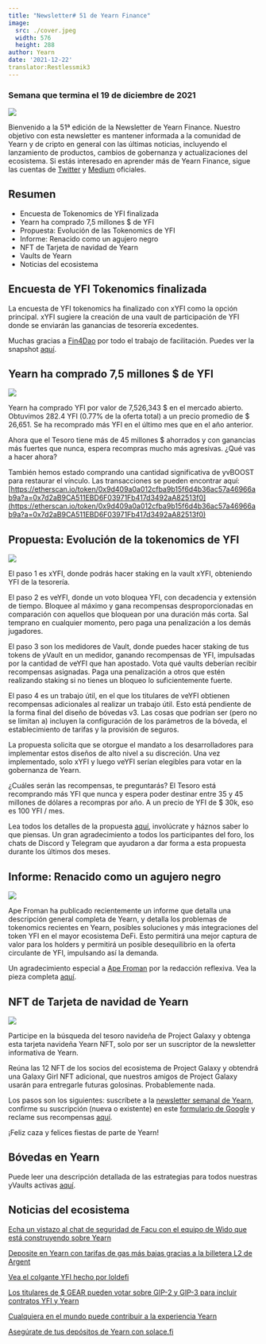 ```yaml
---
title: "Newsletter# 51 de Yearn Finance"
image:
  src: ./cover.jpeg
  width: 576
  height: 288
author: Yearn
date: '2021-12-22'
translator:Restlessmik3
---
```


### Semana que termina el 19 de diciembre de 2021

![](/_posts/_newsletters/Yearn-Finance-Newsletter-51/cover.jpeg?w=880&h=440)

Bienvenido a la 51ª edición de la Newsletter de Yearn Finance. Nuestro objetivo con esta newsletter es mantener informada a la comunidad de Yearn y de cripto en general con las últimas noticias, incluyendo el lanzamiento de productos, cambios de gobernanza y actualizaciones del ecosistema. Si estás interesado en aprender más de Yearn Finance, sigue las cuentas de [Twitter](https://twitter.com/iearnfinance) y [Medium](https://medium.com/iearn) oficiales.

## Resumen

- Encuesta de Tokenomics de YFI finalizada
- Yearn ha comprado 7,5 millones $ de YFI
- Propuesta: Evolución de las Tokenomics de YFI
- Informe: Renacido como un agujero negro
- NFT de Tarjeta de navidad de Yearn
- Vaults de Yearn
- Noticias del ecosistema

## Encuesta de YFI Tokenomics finalizada

La encuesta de YFI tokenomics ha finalizado con xYFI como la opción principal. xYFI sugiere la creación de una vault de participación de YFI donde se enviarán las ganancias de tesorería excedentes.

Muchas gracias a [Fin4Dao](https://twitter.com/Fin4Dao) por todo el trabajo de facilitación. Puedes ver la snapshot [aquí](https://snapshot.org/#/ybaby.eth/proposal/0x783cb3d57dd59b2827f6a42967375f06504cc947ebaa3c0e495c7b29ffd47aea).

## Yearn ha comprado 7,5 millones $ de YFI

![](/_posts/_newsletters/Yearn-Finance-Newsletter-51/image2.jpg?w=800&h=609)

Yearn ha comprado YFI por valor de 7,526,343 $ en el mercado abierto. Obtuvimos 282.4 YFI (0.77% de la oferta total) a un precio promedio de $ 26,651. Se ha recomprado más YFI en el último mes que en el año anterior.

Ahora que el Tesoro tiene más de 45 millones $ ahorrados y con ganancias más fuertes que nunca, espera recompras mucho más agresivas. ¿Qué vas a hacer ahora?

También hemos estado comprando una cantidad significativa de yvBOOST para restaurar el vínculo. Las transacciones se pueden encontrar aquí: [https://etherscan.io/token/0x9d409a0a012cfba9b15f6d4b36ac57a46966ab9a?a=0x7d2aB9CA511EBD6F03971Fb417d3492aA82513f0](https://etherscan.io/token/0x9d409a0a012cfba9b15f6d4b36ac57a46966ab9a?a=0x7d2aB9CA511EBD6F03971Fb417d3492aA82513f0)

## Propuesta: Evolución de la tokenomics de YFI

![](/_posts/_newsletters/Yearn-Finance-Newsletter-51/image3.jpg?w=800&h=466)

El paso 1 es xYFI, donde podrás hacer staking en la vault xYFI, obteniendo YFI de la tesorería.

El paso 2 es veYFI, donde un voto bloquea YFI, con decadencia y extensión de tiempo. Bloquee al máximo y gana recompensas desproporcionadas en comparación con aquellos que bloquean por una duración más corta. Sal temprano en cualquier momento, pero paga una penalización a los demás jugadores.

El paso 3 son los medidores de Vault, donde puedes hacer staking de tus tokens de yVault en un medidor, ganando recompensas de YFI, impulsadas por la cantidad de veYFI que han apostado. Vota qué vaults deberían recibir recompensas asignadas. Paga una penalización a otros que estén realizando staking si no tienes un bloqueo lo suficientemente fuerte.

El paso 4 es un trabajo útil, en el que los titulares de veYFI obtienen recompensas adicionales al realizar un trabajo útil. Esto está pendiente de la forma final del diseño de bóvedas v3. Las cosas que podrían ser (pero no se limitan a) incluyen la configuración de los parámetros de la bóveda, el establecimiento de tarifas y la provisión de seguros.

La propuesta solicita que se otorgue el mandato a los desarrolladores para implementar estos diseños de alto nivel a su discreción. Una vez implementado, solo xYFI y luego veYFI serían elegibles para votar en la gobernanza de Yearn.

¿Cuáles serán las recompensas, te preguntarás? El Tesoro está recomprando más YFI que nunca y espera poder destinar entre 35 y 45 millones de dólares a recompras por año. A un precio de YFI de $ 30k, eso es 100 YFI / mes.

Lea todos los detalles de la propuesta [aquí](https://gov.yearn.finance/t/proposal-evolving-yfi-tokenomics/11994), involúcrate y háznos saber lo que piensas. Un gran agradecimiento a todos los participantes del foro, los chats de Discord y Telegram que ayudaron a dar forma a esta propuesta durante los últimos dos meses.

## Informe: Renacido como un agujero negro

![](/_posts/_newsletters/Yearn-Finance-Newsletter-51/image4.jpg?w=733&h=750)

Ape Froman ha publicado recientemente un informe que detalla una descripción general completa de Yearn, y detalla los problemas de tokenomics recientes en Yearn, posibles soluciones y más integraciones del token YFI en el mayor ecosistema DeFi. Esto permitirá una mejor captura de valor para los holders y permitirá un posible desequilibrio en la oferta circulante de YFI, impulsando así la demanda.

Un agradecimiento especial a [Ape Froman](https://medium.com/@portiadog) por la redacción reflexiva. Vea la pieza completa [aquí](https://medium.com/@portiadog/yfi-reborn-as-a-black-hole-db249b90ed5a).

## NFT de Tarjeta de navidad de Yearn

![](/_posts/_newsletters/Yearn-Finance-Newsletter-51/image5.jpg?w=625&h=750)

Participe en la búsqueda del tesoro navideña de Project Galaxy y obtenga esta tarjeta navideña Yearn NFT, solo por ser un suscriptor de la newsletter  informativa de Yearn.

Reúna las 12 NFT de los socios del ecosistema de Project Galaxy y obtendrá una Galaxy Girl NFT adicional, que nuestros amigos de Project Galaxy usarán para entregarle futuras golosinas. Probablemente nada.

Los pasos son los siguientes: suscríbete a la [newsletter semanal de Yearn](https://yearn.substack.com/), confirme su suscripción (nueva o existente) en este [formulario de Google](https://forms.gle/gsVpRsjdSXxyaXha9) y reclame sus recompensas [aquí](https://galaxy.eco/yearn/campaign/GCTj8UUaoD).

¡Feliz caza y felices fiestas de parte de Yearn!

## Bóvedas en Yearn

Puede leer una descripción detallada de las estrategias para todos nuestras yVaults activas [aquí](https://medium.com/yearn-state-of-the-vaults/the-vaults-at-yearn-9237905ffed3).

## Noticias del ecosistema

[Echa un vistazo al chat de seguridad de Facu con el equipo de Wido que está construyendo sobre Yearn](https://www.joinwido.com/blog/chat-with-facu-about-wido-together-and-its-security-model)

[Deposite en Yearn con tarifas de gas más bajas gracias a la billetera L2 de Argent](https://twitter.com/argentHQ/status/1471503921851944983)

[Vea el colgante YFI hecho por loldefi](https://twitter.com/loldefi/status/1470449196939493383)

[Los titulares de $ GEAR pueden votar sobre GIP-2 y GIP-3 para incluir contratos YFI y Yearn](https://twitter.com/GearboxProtocol/status/1472299963149426696?s=20)

[Cualquiera en el mundo puede contribuir a la experiencia Yearn](https://twitter.com/bantg/status/1472038972092207107?s=20)

[Asegúrate de tus depósitos de Yearn con solace.fi](https://twitter.com/SolaceFi/status/1471594979638321153?s=20)
